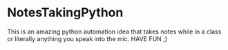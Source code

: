 # NotesTakingPython
This is an amazing python automation idea that takes notes while in a class or literally anything you speak into the mic. HAVE FUN ;)
